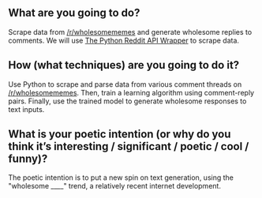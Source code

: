 
## What are you going to do?

Scrape data from [/r/wholesomememes](reddit.com/r/wholesomememes) and generate wholesome replies to comments. We will use [The Python Reddit API Wrapper](https://praw.readthedocs.io/en/latest/) to scrape data.

## How (what techniques) are you going to do it?

Use Python to scrape and parse data from various comment threads on [/r/wholesomememes](reddit.com/r/wholesomememes). Then, train a learning algorithm using comment-reply pairs. Finally, use the trained model to generate wholesome responses to text inputs. 

## What is your poetic intention (or why do you think it’s interesting / significant / poetic / cool / funny)?

The poetic intention is to put a new spin on text generation, using the "wholesome ____" trend, a relatively recent internet development.
